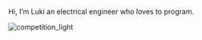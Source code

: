 Hi, I’m Luki an electrical engineer who loves to program.

![competition_light](https://road-to-kaggle-grandmaster.vercel.app/api/badges/{Luki248}/competition/light)

